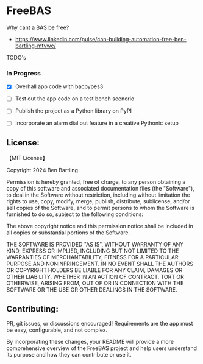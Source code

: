 # FreeBAS

Why cant a BAS be free?

* https://www.linkedin.com/pulse/can-building-automation-free-ben-bartling-mtvwc/

TODO's

### In Progress
 - [X] Overhall app code with bacpypes3
 - [ ] Test out the app code on a test bench scenorio
 - [ ] Publish the project as a Python library on PyPI
 - [ ] Incorporate an alarm dial out feature in a creative Pythonic setup


## License:
【MIT License】

Copyright 2024 Ben Bartling

Permission is hereby granted, free of charge, to any person obtaining a copy of this software and associated documentation files (the "Software"), to deal in the Software without restriction, including without limitation the rights to use, copy, modify, merge, publish, distribute, sublicense, and/or sell copies of the Software, and to permit persons to whom the Software is furnished to do so, subject to the following conditions:

The above copyright notice and this permission notice shall be included in all copies or substantial portions of the Software.

THE SOFTWARE IS PROVIDED "AS IS", WITHOUT WARRANTY OF ANY KIND, EXPRESS OR IMPLIED, INCLUDING BUT NOT LIMITED TO THE WARRANTIES OF MERCHANTABILITY, FITNESS FOR A PARTICULAR PURPOSE AND NONINFRINGEMENT. IN NO EVENT SHALL THE AUTHORS OR COPYRIGHT HOLDERS BE LIABLE FOR ANY CLAIM, DAMAGES OR OTHER LIABILITY, WHETHER IN AN ACTION OF CONTRACT, TORT OR OTHERWISE, ARISING FROM, OUT OF OR IN CONNECTION WITH THE SOFTWARE OR THE USE OR OTHER DEALINGS IN THE SOFTWARE.

## Contributing:

PR, git issues, or discussions encouraged! Requirements are the app must be easy, configurable, and not complex.

By incorporating these changes, your README will provide a more comprehensive overview of the FreeBAS project and help users understand its purpose and how they can contribute or use it.

      
